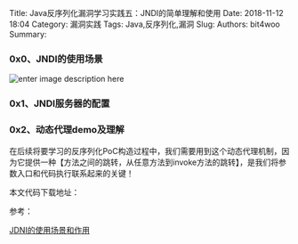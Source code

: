 Title: Java反序列化漏洞学习实践五：JNDI的简单理解和使用
Date: 2018-11-12 18:04
Category: 漏洞实践
Tags: Java,反序列化,漏洞
Slug: 
Authors: bit4woo
Summary: 

### **0x0、JNDI的使用场景**







 ![enter image description here](https://i.stack.imgur.com/x2Rll.png)



### **0x1、JNDI服务器的配置**



### **0x2、动态代理demo及理解**



 



在后续将要学习的反序列化PoC构造过程中，我们需要用到这个动态代理机制，因为它提供一种【方法之间的跳转，从任意方法到invoke方法的跳转】，是我们将参数入口和代码执行联系起来的关键！

 

本文代码下载地址：





参考：

[JDNI的使用场景和作用](http://shitou521.iteye.com/blog/696006)